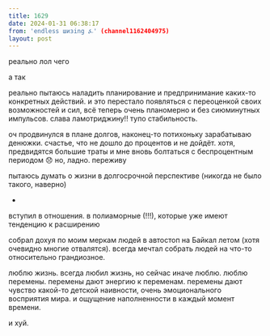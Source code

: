 ```yaml
---
title: 1629
date: 2024-01-31 06:38:17
from: 'endless шизing ⍼' (channel1162404975)
layout: post
---
```


реально лол чего

а так

реально пытаюсь наладить планирование и предпринимание каких-то конкретных действий. и это перестало появляться с переоценкой своих возможностей и сил, всё теперь очень планомерно и без сиюминутных импульсов.  слава ламотриджину!!
тупо стабильность.

оч продвинулся в плане долгов, наконец-то потихоньку зарабатываю денюжки. счастье, что не дошло до процентов и не дойдёт. хотя, предвидятся большие траты и мне вновь болтаться с беспроцентным периодом 😞
но, ладно. переживу

пытаюсь думать о жизни в долгосрочной перспективе (никогда не было такого, наверно)

*
вступил в отношения. в полиаморные (!!!), которые уже имеют тенденцию к расширению


собрал дохуя по моим меркам людей в автостоп на Байкал летом (хотя очевидно многие отвалятся). всегда мечтал собрать людей на что-то относительно грандиозное.

люблю жизнь. всегда любил жизнь, но сейчас иначе люблю. люблю перемены.
перемены дают энергию к переменам. перемены дают чувство какой-то детской наивности, очень эмоционального восприятия мира. и ощущение наполненности в каждый момент времени.

и хуй.
